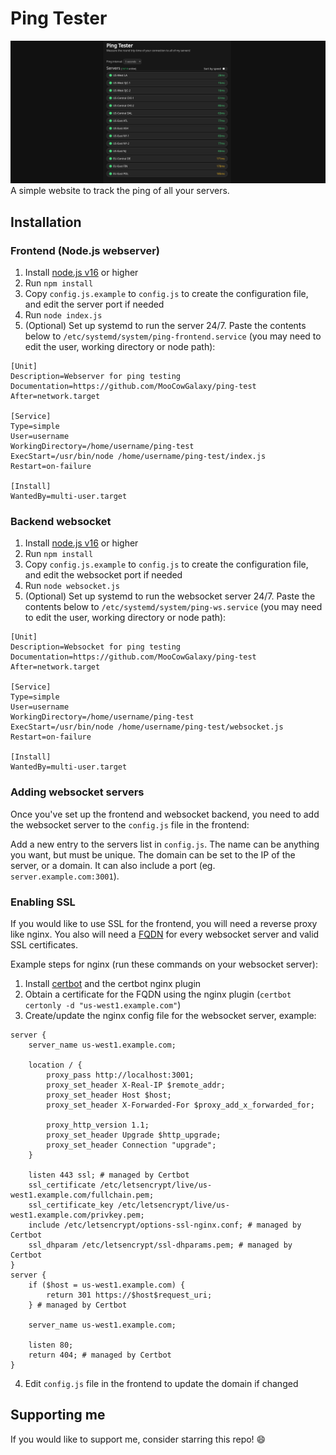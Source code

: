 # Ping Tester

![img.png](img.png)
A simple website to track the ping of all your servers.

## Installation
### Frontend (Node.js webserver)
1. Install [node.js v16](https://nodejs.org/download/release/v16.18.1/) or higher
2. Run `npm install`
3. Copy `config.js.example` to `config.js` to create the configuration file, and edit the server port if needed
4. Run `node index.js`
5. (Optional) Set up systemd to run the server 24/7. Paste the contents below to `/etc/systemd/system/ping-frontend.service` (you may need to edit the user, working directory or node path):
```
[Unit]
Description=Webserver for ping testing
Documentation=https://github.com/MooCowGalaxy/ping-test
After=network.target

[Service]
Type=simple
User=username
WorkingDirectory=/home/username/ping-test
ExecStart=/usr/bin/node /home/username/ping-test/index.js
Restart=on-failure

[Install]
WantedBy=multi-user.target
```
### Backend websocket
1. Install [node.js v16](https://nodejs.org/download/release/v16.18.1/) or higher
2. Run `npm install`
3. Copy `config.js.example` to `config.js` to create the configuration file, and edit the websocket port if needed
4. Run `node websocket.js`
5. (Optional) Set up systemd to run the websocket server 24/7. Paste the contents below to `/etc/systemd/system/ping-ws.service` (you may need to edit the user, working directory or node path):
```
[Unit]
Description=Websocket for ping testing
Documentation=https://github.com/MooCowGalaxy/ping-test
After=network.target

[Service]
Type=simple
User=username
WorkingDirectory=/home/username/ping-test
ExecStart=/usr/bin/node /home/username/ping-test/websocket.js
Restart=on-failure

[Install]
WantedBy=multi-user.target
```
### Adding websocket servers
Once you've set up the frontend and websocket backend, you need to add the websocket server to the `config.js` file in the frontend:

Add a new entry to the servers list in `config.js`. The name can be anything you want, but must be unique. The domain can be set to the IP of the server, or a domain. It can also include a port (eg. `server.example.com:3001`).
### Enabling SSL
If you would like to use SSL for the frontend, you will need a reverse proxy like nginx. You also will need a [FQDN](https://en.wikipedia.org/wiki/Fully_qualified_domain_name) for every websocket server and valid SSL certificates.

Example steps for nginx (run these commands on your websocket server):
1. Install [certbot](https://certbot.eff.org/) and the certbot nginx plugin
2. Obtain a certificate for the FQDN using the nginx plugin (`certbot certonly -d "us-west1.example.com"`)
3. Create/update the nginx config file for the websocket server, example:
```
server {
    server_name us-west1.example.com;

    location / {
        proxy_pass http://localhost:3001;
        proxy_set_header X-Real-IP $remote_addr;
        proxy_set_header Host $host;
        proxy_set_header X-Forwarded-For $proxy_add_x_forwarded_for;

        proxy_http_version 1.1;
        proxy_set_header Upgrade $http_upgrade;
        proxy_set_header Connection "upgrade";
    }

    listen 443 ssl; # managed by Certbot
    ssl_certificate /etc/letsencrypt/live/us-west1.example.com/fullchain.pem;
    ssl_certificate_key /etc/letsencrypt/live/us-west1.example.com/privkey.pem;
    include /etc/letsencrypt/options-ssl-nginx.conf; # managed by Certbot
    ssl_dhparam /etc/letsencrypt/ssl-dhparams.pem; # managed by Certbot
}
server {
    if ($host = us-west1.example.com) {
        return 301 https://$host$request_uri;
    } # managed by Certbot

    server_name us-west1.example.com;

    listen 80;
    return 404; # managed by Certbot
}
```
4. Edit `config.js` file in the frontend to update the domain if changed

## Supporting me
If you would like to support me, consider starring this repo! 😄